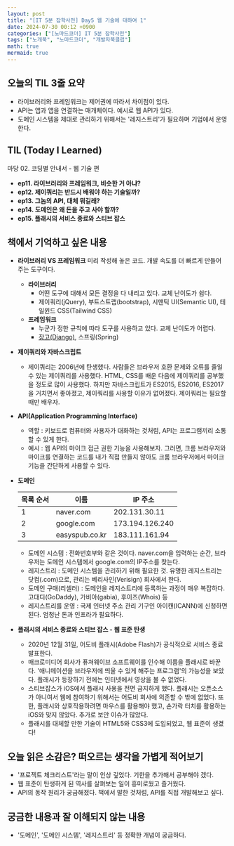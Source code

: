 ```yaml
---
layout: post
title: "[IT 5분 잡학사전] Day5 웹 기술에 대하여 1"
date: 2024-07-30 00:12 +0900
categories: ["[노마드코더] IT 5분 잡학사전"]
tags: ["노개북", "노마드코더", "개발자북클럽"]
math: true
mermaid: true
---
```


## 오늘의 TIL 3줄 요약

- 라이브러리와 프레임워크는 제어권에 따라서 차이점이 있다. 
- API는 앱과 앱을 연결하는 매개체이다. 예시로 웹 API가 있다.
- 도메인 시스템을 제대로 관리하기 위해서는 '레지스트리'가 필요하며 기업에서 운영한다.


## TIL (Today I Learned)
마당 02. 코딩별 안내서 - 웹 기술 편
- **ep11. 라이브러리와 프레임워크, 비슷한 거 아냐?**
- **ep12. 제이쿼리는 반드시 배워야 하는 기술일까?**
- **ep13. 그놈의 API, 대체 뭐길래?**
- **ep14. 도메인은 왜 돈을 주고 사야 할까?**
- **ep15. 플래시의 서비스 종료와 스티브 잡스**


## 책에서 기억하고 싶은 내용

- **라이브러리 VS 프레임워크**
  미리 작성해 놓은 코드. 개발 속도를 더 빠르게 만들어 주는 도구이다.
  - **라이브러리**
    - 어떤 도구에 대해서 모든 결정을 다 내리고 있다. 교체 난이도가 쉽다.
    - 제이쿼리(jQuery), 부트스트랩(bootstrap), 시맨틱 UI(Semantic UI), 테일윈드 CSS(Tailwind CSS)
  - **프레임워크**
    - 누군가 정한 규칙에 따라 도구를 사용하고 있다. 교체 난이도가 어렵다.
    - [장고(Django)](https://docs.djangoproject.com/en/4.0/), 스프링(Spring)
  
- **제이쿼리와 자바스크립트**
  - 제이쿼리는 2006년에 탄생했다. 사람들은 브라우저 호환 문제와 오류를 줄일 수 있는 제이쿼리를 사용했다. HTML, CSS를 배운 다음에 제이쿼리를 공부했을 정도로 많이 사용했다. 하지만 자바스크립트가 ES2015, ES2016, ES2017을 거치면서 좋아졌고, 제이쿼리를 사용할 이유가 없어졌다. 제이쿼리는 필요할 때만 배우자.

- **API(Application Programming Interface)**
  - 역할 : 키보드로 컴퓨터와 사용자가 대화하는 것처럼, API는 프로그램끼리 소통할 수 있게 한다.
  - 예시 : 웹 API의 마이크 접근 권한 기능을 사용해보자. 그러면, 크롬 브라우저와 마이크를 연결하는 코드를 내가 직접 만들지 않아도 크롬 브라우저에서 마이크 기능을 간단하게 사용할 수 있다.

- **도메인**

  | 목록 순서 | 이름           | IP 주소         |
  |----------|----------------|-----------------|
  | 1        | naver.com      | 202.131.30.11   |
  | 2        | google.com     | 173.194.126.240 |
  | 3        | easyspub.co.kr | 183.111.161.94  |

  - 도메인 시스템 : 전화번호부와 같은 것이다. naver.com을 입력하는 순간, 브라우저는 도메인 시스템에서 google.com의 IP주소를 찾는다.
  - 레지스트리 : 도메인 시스템을 관리하기 위해 필요한 것. 유명한 레지스트리는 닷컴(.com)으로, 관리는 베리사인(Verisign) 회사에서 한다.
  - 도메인 구매(리셀러) : 도메인을 레지스트리에 등록하는 과정이 매우 복잡하다. 고대디(GoDaddy), 가비아(gabia), 후이즈(Whois) 등
  - 레지스트리를 운영 : 국제 인터넷 주소 관리 기구인 아이캔(ICANN)에 신청하면 된다. 엄청난 돈과 인프라가 필요하다.

- **플래시의 서비스 종료와 스티브 잡스 - 웹 표준 탄생**
  - 2020년 12월 31일, 어도비 플래시(Adobe Flash)가 공식적으로 서비스 종료 발표한다.
  - 매크로미디어 회사가 퓨쳐웨이브  소프트웨이를 인수해 이름을 플래시로 바꾼다. '애니메이션을 브라우저에 띄울 수 있게 해주는 프로그램'의 가능성을 보았다. 플래시가 등장하기 전에는 인터넷에서 영상을 볼 수 없었다.
  - 스티브잡스가 iOS에서 플래시 사용을 전면 금지하게 했다. 플래시는 오픈소스가 아니여서 웹에 참여하기 위해서는 어도비 회사에 의존할 수 밖에 없었다. 또한, 플래시와 상호작용하려면 마우스를 활용해야 했고, 손가락 터치를 활용하는 iOS와 맞지 않았다. 추가로 보안 이슈가 많았다. 
  - 플래시를 대체할 만한 기술이 HTML5와 CSS3에 도입되었고, 웹 표준이 생겼다!


## 오늘 읽은 소감은? 떠오르는 생각을 가볍게 적어보기

- '프로젝트 체크리스트'라는 말이 인상 깊었다. 기한을 추가해서 공부해야 겠다.
- 웹 표준이 탄생하게 된 역사를 살펴보는 일이 흥미로웠고 즐거웠다. 
- API의 동작 원리가 궁금해졌다. 책에서 말한 것처럼, API를 직접 개발해보고 싶다.

## 궁금한 내용과 잘 이해되지 않는 내용

- '도메인', '도메인 시스템', '레지스트리' 등 정확한 개념이 궁금하다.

